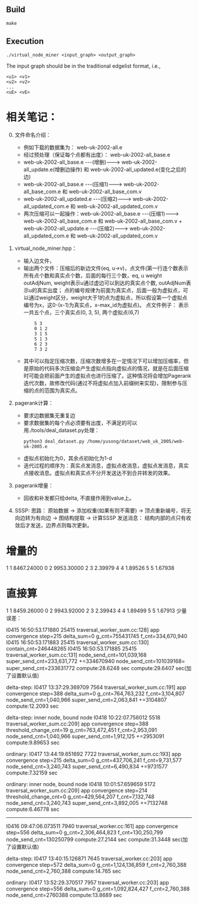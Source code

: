 ## Build
```make```

## Execution
```./virtual_node_miner <input_graph> <output_graph>```

The input graph should be in the traditional edgelist format, i.e.,

```
<u1> <v1>
<u2> <v2>
...
<uE> <vE>
```

# 相关笔记：
0. 文件命名介绍：
    - 例如下载的数据集为： web-uk-2002-all.e
    - 经过预处理（保证每个点都有出度）： web-uk-2002-all_base.e
    - web-uk-2002-all_base.e ---(增删)---> web-uk-2002-all_update.e(增删边操作) 和 web-uk-2002-all_updated.e(变化之后的边)
    - web-uk-2002-all_base.e ---(压缩1)---> web-uk-2002-all_base_com.e 和 web-uk-2002-all_base_com.v
    - web-uk-2002-all_updated.e ---(压缩2)---> web-uk-2002-all_updated_com.e 和 web-uk-2002-all_updated_com.v
    - 两次压缩可以一起操作：web-uk-2002-all_base.e ---(压缩1)---> web-uk-2002-all_base_com.e 和 web-uk-2002-all_base_com.v + web-uk-2002-all_update.e ---(压缩2)---> web-uk-2002-all_updated_com.e 和 web-uk-2002-all_updated_com.v

1. virtual_node_miner.hpp：
    - 输入边文件，
    - 输出两个文件：压缩后的新边文件(eq, u->v)，点文件(第一行连个数表示所有点个数和真实点个数，后面的每行三个数，eq, u weight outAdjNum, weight表示u通过虚边可以到达的真实点个数, outAdjNum表示u的真实出度； 点的编号规律为前面为真实点，后面一般为虚拟点，可以通过weight区分，weight大于1的点为虚拟点，所以假设第一个虚拟点编号为x，这0-(x-1)为真实点，x-max_id为虚拟点)。
    点文件例子： 表示一共五个点，三个真实点(0, 3, 5), 两个虚拟点(6,7)
        ```
            5 3
            0 1 2
            3 1 5
            5 1 3
            6 2 3
            7 3 2
        ```
    - 其中可以指定压缩次数，压缩次数增多在一定情况下可以增加压缩率，但是原始的代码多次压缩会产生虚拟点指向虚拟点的情况，就是在后面压缩时可能会把前面产生的虚拟点也进行压缩了。这种情况将会增加Pagerank迭代次数，故修改代码(通过不将虚拟点加入前缀树来实现)，限制参与压缩的点的范围为真实点。

2. pagerank计算：
    - 要求边数据集无重复边
    - 要求数据集的每个点必须要有出度，不满足的可以用./tools/deal_dataset.py处理：
        ```shell
        python3 deal_dataset.py /home/yusong/dataset/web_uk_2005/web-uk-2005.e
        ``` 
    - 虚拟点初始化为0，其余点初始化为1-d
    - 迭代过程的顺序为：真实点发消息，虚拟点收消息，虚拟点发消息，真实点接收消息。虚拟点和真实点不分开发送达不到合并转发的效果。

3. pagerank增量：
    - 回收和补发都只给delta, 不直接作用到value上。

4. SSSP:
    思路：
        原始数据 -> 添加权重(如果有则不需要) -> 顶点重新编号，将无向边转为有向边 -> 图结构提取 -> 计算SSSP
        发送消息： 结构内部的点只有收敛后才发送，边界点则每次更新。
    
    


# 增量的
1  1  8467.24000
0  2  9953.30000
2  3     2.39979
4  4     1.89526
5  5     1.67938
# 直接算
1  1  8459.26000
0  2  9943.92000
2  3     2.39943
4  4     1.89499
5  5     1.67913
少量误差：

I0415 16:50:53.171880 25415 traversal_worker_sum.cc:128] app convergence step=215 delta_sum=0 
g_cnt=755431745 f_cnt=334,670,940
I0415 16:50:53.171883 25415 traversal_worker_sum.cc:130] contain_cnt=246448265
I0415 16:50:53.171885 25415 traversal_worker_sum.cc:131] node_send_cnt=101,039,168 super_send_cnt=233,631,772 +=334670940
node_send_cnt=101039168= super_send_cnt=233631772
compute:28.6248 sec
compute:29.6407 sec(加了设置默认值)

delta-step:
I0417 13:37:29.369709  7564 traversal_worker_sum.cc:191] 
app convergence step=388 delta_sum=0 g_cnt=764,763,232 f_cnt=3,104,807
node_send_cnt=1,040,966 super_send_cnt=2,063,841 +=3104807
compute:12.2093 sec

delta-step: inner node, bound node
I0418 10:22:07.756012  5518 traversal_worker_sum.cc:209] 
app convergence step=388 threshold_change_cnt=19 g_cnt=763,472,451 f_cnt=2,953,091
node_send_cnt=1,040,966 super_send_cnt=1,912,125 +=2953091
compute:9.89653 sec

ordinary:
I0417 13:44:19.651692  7722 traversal_worker_sum.cc:193] 
app convergence step=215 delta_sum=0 g_cnt=437,706,241 f_cnt=9,731,577
node_send_cnt=3,240,743 super_send_cnt=6,490,834 +=9731577
compute:7.32159 sec

ordinary: inner node, bound node
I0418 10:01:57.659659  5172 traversal_worker_sum.cc:209] 
app convergence step=214 threshold_change_cnt=0 g_cnt=429,564,207 f_cnt=7,132,748
node_send_cnt=3,240,743 super_send_cnt=3,892,005 +=7132748
compute:6.46778 sec

---------------------------------------

I0416 09:47:06.073511  7940 traversal_worker.cc:161] app convergence step=556 delta_sum=0 
g_cnt=2,306,464,823 f_cnt=130,250,799
node_send_cnt=130250799
compute:27.2144 sec
compute:31.3448 sec(加了设置默认值)

delta-step:
I0417 13:40:15.126871  7645 traversal_worker.cc:203] 
app convergence step=572 delta_sum=0 g_cnt=1,124,136,859 f_cnt=2,760,388
node_send_cnt=2,760,388
compute:14.765 sec

ordinary:
I0417 13:52:29.370517  7957 traversal_worker.cc:203] 
app convergence step=556 delta_sum=0 g_cnt=1,092,824,427 f_cnt=2,760,388
node_send_cnt=2760388
compute:13.8689 sec


